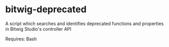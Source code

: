 # bitwig-deprecated
A script which searches and identifies deprecated functions and properties in Bitwig Studio's controller API

Requires: Bash